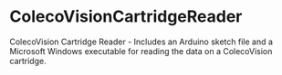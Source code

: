 # ColecoVisionCartridgeReader
ColecoVision Cartridge Reader - Includes an Arduino sketch file and a Microsoft Windows executable for reading the data on a ColecoVision cartridge.
